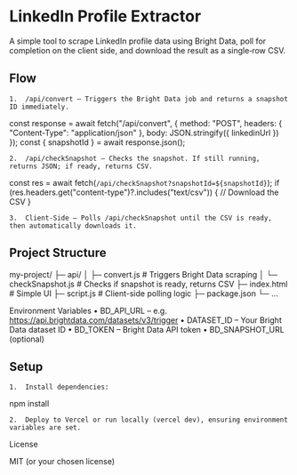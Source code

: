 # LinkedIn Profile Extractor

A simple tool to scrape LinkedIn profile data using Bright Data, poll for completion on the client side, and download the result as a single‐row CSV.

## Flow
	1.	/api/convert – Triggers the Bright Data job and returns a snapshot ID immediately.

const response = await fetch("/api/convert", {
  method: "POST",
  headers: { "Content-Type": "application/json" },
  body: JSON.stringify({ linkedinUrl })
});
const { snapshotId } = await response.json();


	2.	/api/checkSnapshot – Checks the snapshot. If still running, returns JSON; if ready, returns CSV.

const res = await fetch(`/api/checkSnapshot?snapshotId=${snapshotId}`);
if (res.headers.get("content-type")?.includes("text/csv")) {
  // Download the CSV
}


	3.	Client-Side – Polls /api/checkSnapshot until the CSV is ready, then automatically downloads it.

## Project Structure

my-project/
├─ api/
│  ├─ convert.js       # Triggers Bright Data scraping
│  └─ checkSnapshot.js # Checks if snapshot is ready, returns CSV
├─ index.html          # Simple UI
├─ script.js           # Client-side polling logic
├─ package.json
└─ ...

Environment Variables
	•	BD_API_URL – e.g. https://api.brightdata.com/datasets/v3/trigger
	•	DATASET_ID – Your Bright Data dataset ID
	•	BD_TOKEN – Bright Data API token
	•	BD_SNAPSHOT_URL (optional)

## Setup
	1.	Install dependencies:

npm install


	2.	Deploy to Vercel or run locally (vercel dev), ensuring environment variables are set.

License

MIT (or your chosen license)
